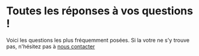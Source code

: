 # Toutes les réponses à vos questions !

Voici les questions les plus fréquemment posées. Si la votre ne s'y trouve pas, n'hésitez pas à [nous contacter](/contact)